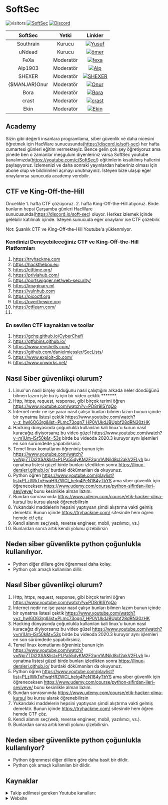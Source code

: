 # SoftSec

![visitors](https://visitor-badge.laobi.icu/badge?page_id=SoftSec.kaynaklar) [![SoftSec](https://img.shields.io/badge/SoftSec-Youtube-red)](https://www.youtube.com/channel/UCXBUnKD0OTb7UEqs4ibso9g?sub_confirmation=1) [![Discord](https://discord.com/api/guilds/835246397137748039/widget.png)](https://discord.gg/BQYJxfQMeR)

|    SoftSec    |   Yetki   |                                                    Linkler                                                     |
| :-----------: | :-------: | :------------------------------------------------------------------------------------------------------------: |
|   Southrain   |  Kurucu   | [![Yusuf](https://img.shields.io/badge/SoftSec-Discord-purple)](https://discord.com/users/415182981884543004)  |
|    uNdead     |  Kurucu   |  [![ömer](https://img.shields.io/badge/SoftSec-Discord-purple)](https://discord.com/users/778185074511970304)  |
|     FeXa      | Moderatör |  [![fexa](https://img.shields.io/badge/SoftSec-Discord-purple)](https://discord.com/users/798891326958862376)  |
|    Alp1903    | Moderatör |  [![Alp](https://img.shields.io/badge/SoftSec-Discord-purple)](https://discord.com/users/657999313364058134)   |
|    SHEXER     | Moderatör | [![SHEXER](https://img.shields.io/badge/SoftSec-Discord-purple)](https://discord.com/users/792440338937151498) |
| {$MANJAR}Onur | Moderatör |  [![Onur](https://img.shields.io/badge/SoftSec-Discord-purple)](https://discord.com/users/538110241045348372)  |
|     Bora      | Moderatör |  [![Bora](https://img.shields.io/badge/SoftSec-Discord-purple)](https://discord.com/users/693458797737541682)  |
|     crast     | Moderatör | [![crast](https://img.shields.io/badge/SoftSec-Discord-purple)](https://discord.com/users/835907613890707516)  |
|     Ekin      | Moderatör |  [![Ekin](https://img.shields.io/badge/SoftSec-Discord-purple)](https://discord.com/users/827300245988835408)  |


## Academy
Sizin gibi değerli insanlara programlama, siber güvenlik ve daha nicesini öğretmek için HacWare sunucusunda(https://discord.io/soft-sec) her hafta cumartesi günleri eğitim vermekteyiz. Bence gelin çok şey öğretiyoruz ama yinede ben o zamanlar meşgulum diyenleriniz varsa SoftSec youtube kanalımızda(https://youtube.com/c/SoftSec/) eğitimlerin kısaltılmış hallerini paylaşıyoruz. İzlemenizi ve daha sonraki yayınlardan haberiniz olması için abone olup ve bildirimleri açmayı unutmayınız. İsteyen bize ulaşıp eğer onaylanırsa sunucuda academy verebilir.

## CTF ve King-Off-the-Hill
Öncelikle 1. hafta CTF çözüyoruz. 2. hafta King-Off-the-Hill atıyoruz. Birde bunların hepsi Çarşamba günleri HacWare sunucusunda(https://discord.io/soft-sec) oluyor. Herkez izlemek içinde gelebilir katılmak içinde. İsteyen sunucuda eğer onaylanır ise CTF çözebilir.

Not: Şuanlık CTF ve King-Off-the-Hill Youtube'a yüklenmiyor.

### Kendinizi Deneyebileceğiniz CTF ve King-Off-the-Hill Platformları

1. https://tryhackme.com
2. https://hackthebox.eu
3. https://ctftime.org/
4. https://priviahub.com/
5. https://portswigger.net/web-security/
6. https://imaginary.ml
7. https://vulnhub.com
8. https://picoctf.org
9. https://overthewire.org
10. https://ctflearn.com/
11. 

### En sevilen CTF kaynakları ve toollar
1. https://gchq.github.io/CyberChef/
2. https://gtfobins.github.io/
3. https://www.revshells.com/
4. https://github.com/danielmiessler/SecLists/
5. https://www.exploit-db.com/
6. https://www.onworks.net/

## Nasıl Siber güvenlikçi olurum?
1. Linux'un nasıl birşey olduğunu nasıl çalıştığını arkada neler döndüğünü bilmen lazım işte bu iş için bir video çektik *******.
1. Http, https, request, response, gibi birçok terimi öğren https://www.youtube.com/watch?v=PD8r9ISYgQo
1. İnternet nedir ne işe yarar nasıl çalışır bunları bilmen lazım bunun içinde bir oynatma listesi çektik https://www.youtube.com/watch?v=z_hwl6O63rg&list=PLmc73ogn7_HP0VUkdJBUpbf28dRN30zHK
1. Hacking dünyasında çoğunlukla kullanılan kali linux'u kurun nasıl kuracağız diyiyorsanız  bu video güzel https://www.youtube.com/watch?v=m1Um-lSr50k&t=53s birde bu videoda 2020.3 kuruyor aynı işlemleri en son sürümdede yapabilirsiniz.
1. Temel linux komutlarını öğreniniz bunun için https://www.youtube.com/watch?v=Npj7TDi2XSA&list=PLPa55dyKM2F2qm1AlNjld8cl2akV2FLyh bu oynatma listesi güzel birde bunları izledikten sonra https://linux-dersleri.github.io/ burdaki dökümanları da okuyunuz.
1. Python öğren https://www.youtube.com/playlist?list=PLzIWkToFwqHRZWCI_helg4PeN184yTbYS ama siber güvenlik için öğreneceksen https://www.udemy.com/course/python-sifirdan-ileri-seviyeye/ bunu kesinlikle alman lazım.
1. Bundan sonrasınında https://www.udemy.com/course/etik-hacker-olma-kursu/ bu kursu alarak öğrenebilirsin
1. Yukarıdaki maddelerin hepsini yaptıysan şimdi alıştırma vakti gelmiş demektir. Bunun içinde https://tryhackme.com/ sitesinde hem öğren hemde ctf çöz
1. Kendi alanını seç(web, reverse engineer, mobil, yazılımcı, vs.)
1. Bunlardan sonra artık kendi yolunu çizebilirsin

## Neden siber güvenlikte python çoğunlukla kullanılıyor.
- Python diğer dillere göre öğrenmesi daha kolay.
- Python çok amaçlı kullanılan dillir.

## Nasıl Siber güvenlikçi olurum?
1. Http, https, request, response, gibi birçok terimi öğren https://www.youtube.com/watch?v=PD8r9ISYgQo
2. İnternet nedir ne işe yarar nasıl çalışır bunları bilmen lazım bunun içinde bir oynatma listesi çektik https://www.youtube.com/watch?v=z_hwl6O63rg&list=PLmc73ogn7_HP0VUkdJBUpbf28dRN30zHK
3. Hacking dünyasında çoğunlukla kullanılan kali linux'u kurun nasıl kuracağız diyiyorsanız  bu video güzel https://www.youtube.com/watch?v=m1Um-lSr50k&t=53s birde bu videoda 2020.3 kuruyor aynı işlemleri en son sürümdede yapabilirsiniz.
4. Temel linux komutlarını öğreniniz bunun için https://www.youtube.com/watch?v=Npj7TDi2XSA&list=PLPa55dyKM2F2qm1AlNjld8cl2akV2FLyh bu oynatma listesi güzel birde bunları izledikten sonra https://linux-dersleri.github.io/ burdaki dökümanları da okuyunuz.
5. Python öğren https://www.youtube.com/playlist?list=PLzIWkToFwqHRZWCI_helg4PeN184yTbYS ama siber güvenlik için öğreneceksen https://www.udemy.com/course/python-sifirdan-ileri-seviyeye/ bunu kesinlikle alman lazım.
6. Bundan sonrasınında https://www.udemy.com/course/etik-hacker-olma-kursu/ bu kursu alarak öğrenebilirsin
7. Yukarıdaki maddelerin hepsini yaptıysan şimdi alıştırma vakti gelmiş demektir. Bunun içinde https://tryhackme.com/ sitesinde hem öğren hemde CTF çöz.
8. Kendi alanını seç(web, reverse engineer, mobil, yazılımcı, vs.).
9. Bunlardan sonra artık kendi yolunu çizebilirsin.

## Neden siber güvenlikte python çoğunlukla kullanılıyor?
- Python öğrenmesi diğer dillere göre daha basit bir dildir.
- Python çok amaçlı kullanılan bir dildir.

## Kaynaklar
<details>
<summary>Takip edilmesi gereken Youtube kanalları:</summary>

### Siber güvenlik
- [SoftSec](https://www.youtube.com/channel/UCXBUnKD0OTb7UEqs4ibso9g)
- [Can Değer](https://www.youtube.com/user/theblaxx)
- [Mehmet Dursun İnce](https://www.youtube.com/channel/UClis21-nGFunHa9agc7Md_Q)
- [Siber Kampüs](https://www.youtube.com/channel/UCfvjRxayLujZbc_JWTYhbMg)
- [Gökhan Bekşen](https://www.youtube.com/user/gokaybeksen)
- [Türkiye Siber Güvenlik Kümelenmesi](https://www.youtube.com/channel/UCHxw8GMMg62MXepyA-0wtDw)
- [Gökhan Muherremoğlu](https://www.youtube.com/channel/UCK1Eb19myZZZp21laMcmoJg)

<details>
<summary>İngilizce siber güvenlikle ilgili youtube kanalları:</summary>

- [John Hammond](https://www.youtube.com/user/RootOfTheNull)
- [NetworkChuck](https://www.youtube.com/user/NetworkChuck)
- [David Bombal](https://www.youtube.com/channel/UCP7WmQ_U4GB3K51Od9QvM0w)
- [Bugcrowd](https://www.youtube.com/channel/UCo1NHk_bgbAbDBc4JinrXww)
- [HackerOne](https://www.youtube.com/channel/UCsgzmECky2Q9lQMWzDwMhYw)
- [HackerSploit](https://www.youtube.com/channel/UC0ZTPkdxlAKf-V33tqXwi3Q)
- [The Cyber Mentor](https://www.youtube.com/channel/UC0ArlFuFYMpEewyRBzdLHiw)
- [IppSec](https://www.youtube.com/channel/UCa6eh7gCkpPo5XXUDfygQQA)
- [Null Byte](https://www.youtube.com/channel/UCgTNupxATBfWmfehv21ym-g)
- [LiveOverflow](https://www.youtube.com/channel/UClcE-kVhqyiHCcjYwcpfj9w)
- [Hak5](https://www.youtube.com/user/Hak5Darren)
</details>

### Programlama

- [Sadık Turan](https://www.youtube.com/user/sadikturan41)
- [Selman Kahya](https://www.youtube.com/channel/UC9Z-Gc_BkYuW75jKcTJICJA)
- [Mert Mekatronik](https://www.youtube.com/channel/UCqMYDjUgPT1Ad-LBQaTtyXA)
- [Yazılım Bilimi](https://www.youtube.com/channel/UCZNZj3mkdCGJfCoKyl4bSYQ)
- [Selman Kahya | Teknik](https://www.youtube.com/channel/UCmp2rZ-cJJ_TQupBzzR7LdA)
- [SendeKodYaz](https://www.youtube.com/channel/UCjUd1-9iNjTQhnz06Gdf1rA)
- [Murat Yücedağ](https://www.youtube.com/channel/UCbkbOlw8snP93RJ2BhH44Qw)
- [Emircan Dalman](https://www.youtube.com/channel/UCelXax_n37HQmaiCUSMa-HA/videos)
- [Engin Demiroğlu](https://www.youtube.com/channel/UCRjiquPh4mjPNoOV9eCilXQ)
- [Tekno Date](https://www.youtube.com/channel/UCk2NW1-7Jzm55FP2v3pVn-Q)
</details>

<details>
<summary>Website</summary>

#### Kurslar için websiteler:
- https://www.udemy.com/
- https://www.btkakademi.gov.tr/
- https://www.youtube.com/

</details>
